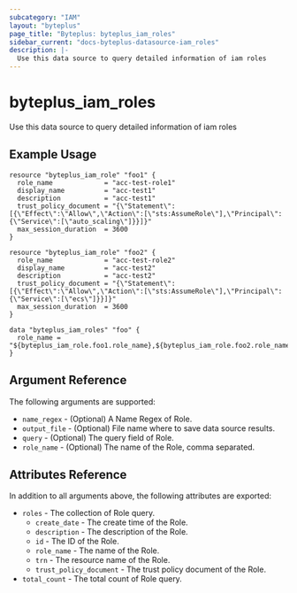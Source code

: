 ```yaml
---
subcategory: "IAM"
layout: "byteplus"
page_title: "Byteplus: byteplus_iam_roles"
sidebar_current: "docs-byteplus-datasource-iam_roles"
description: |-
  Use this data source to query detailed information of iam roles
---
```

# byteplus_iam_roles
Use this data source to query detailed information of iam roles
## Example Usage
```hcl
resource "byteplus_iam_role" "foo1" {
  role_name             = "acc-test-role1"
  display_name          = "acc-test1"
  description           = "acc-test1"
  trust_policy_document = "{\"Statement\":[{\"Effect\":\"Allow\",\"Action\":[\"sts:AssumeRole\"],\"Principal\":{\"Service\":[\"auto_scaling\"]}}]}"
  max_session_duration  = 3600
}

resource "byteplus_iam_role" "foo2" {
  role_name             = "acc-test-role2"
  display_name          = "acc-test2"
  description           = "acc-test2"
  trust_policy_document = "{\"Statement\":[{\"Effect\":\"Allow\",\"Action\":[\"sts:AssumeRole\"],\"Principal\":{\"Service\":[\"ecs\"]}}]}"
  max_session_duration  = 3600
}

data "byteplus_iam_roles" "foo" {
  role_name = "${byteplus_iam_role.foo1.role_name},${byteplus_iam_role.foo2.role_name}"
}
```
## Argument Reference
The following arguments are supported:
* `name_regex` - (Optional) A Name Regex of Role.
* `output_file` - (Optional) File name where to save data source results.
* `query` - (Optional) The query field of Role.
* `role_name` - (Optional) The name of the Role, comma separated.

## Attributes Reference
In addition to all arguments above, the following attributes are exported:
* `roles` - The collection of Role query.
    * `create_date` - The create time of the Role.
    * `description` - The description of the Role.
    * `id` - The ID of the Role.
    * `role_name` - The name of the Role.
    * `trn` - The resource name of the Role.
    * `trust_policy_document` - The trust policy document of the Role.
* `total_count` - The total count of Role query.



